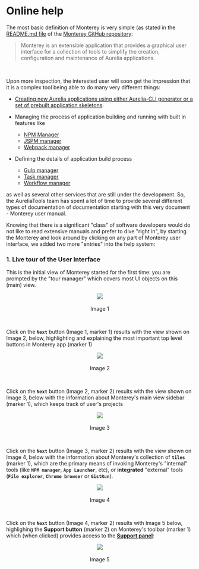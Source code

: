 # Online help

The most basic definition of Monterey is very simple (as stated in the [README.md file](https://github.com/monterey-framework/monterey/blob/master/README.md) of the [Monterey GitHub repository](https://github.com/monterey-framework/monterey): 

> Monterey is an extensible application that provides a graphical user interface for a collection of tools to simplify the creation, configuration and maintenance of Aurelia applications.
<br>

Upon more inspection, the interested user will soon get the impression that it is a complex tool being able to do many very different things:

- [Creating new Aurelia applications using either Aurelia-CLI generator or a set of prebuilt application skeletons](./content/creating_new_application.html).

- Managing the process of application building and running with built in features like
  - [NPM Manager](./content/features/npm_manager.html)
  - [JSPM manager](./content/features/jspm_manager.html)
  - [Webpack manager](./content/features/webpack.html)


- Defining the details of application build process
  - [Gulp manager]()
  - [Task manager]()
  - [Workflow manager]()

as well as several other services that are still under the development. So, the AureliaTools team has spent a lot of time to provide several different types of documentation of documentation starting with this very document - Monterey user manual.

Knowing that there is a significant "class" of software developers would do not like to read extensive manuals and prefer to dive "right in", by starting the Monterey and look around by clicking on any part of Monterey user interface, we added two more "entries" into the help system:

### 1. Live tour of the User Interface

This is the initial view of Monterey started for the first time: you are prompted by the "tour manager" which covers most UI objects on this (main) view.

<p align=center>
  <img src="https://cloud.githubusercontent.com/assets/2712405/18611398/c4443dae-7d05-11e6-9106-8d4196d5da32.png"></img>
 <br><br>
Image 1
</p>

<br>

Click on the **`Next`** button (Image 1, marker 1) results with the view shown on Image 2, below, highlighting and explaining the most important top level buttons in Monterey app (marker 1)

<p align=center>
  <img src="https://cloud.githubusercontent.com/assets/2712405/18611421/b6c51f80-7d06-11e6-996f-d08830ffc90b.png"></img>
 <br><br>
Image 2
</p>

<br>

Click on the **`Next`** button (Image 2, marker 2) results with the view shown on Image 3, below with the information about Monterey's main view sidebar (marker 1), which keeps track of user's projects

<p align=center>
  <img src="https://cloud.githubusercontent.com/assets/2712405/18611449/a4c8ed10-7d07-11e6-8680-59fed717118a.png"></img>
 <br><br>
Image 3
</p>

<br>

Click on the **`Next`** button (Image 3, marker 2) results with the view shown on Image 4, below with the information about Monterey's collection of **`tiles`** (marker 1), which are the primary means of invoking Monterey's "internal" tools (like **`NPM manager`**, **`App Launcher`**, etc), or **integrated** "external" tools (**`File explorer`**, **`Chrome browser`** or **`GistRun`**).

<p align=center>
  <img src="https://cloud.githubusercontent.com/assets/2712405/18611529/ceb21762-7d09-11e6-84d1-03dfec52b5ef.png"></img>
 <br><br>
Image 4
</p>

<br>

Click on the **`Next`** button (Image 4, marker 2) results with Image 5 below, highlighing the **Support button** (marker 2) on Monterey's toolbar (marker 1) which (when clicked) provides access to the **[Support panel]()**:

<p align=center>
  <img src="https://cloud.githubusercontent.com/assets/2712405/18611594/d51c7730-7d0b-11e6-83cc-9d7794ebd9a5.png"></img>
 <br><br>
Image 5
</p>







